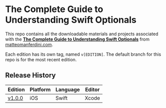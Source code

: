 # The Complete Guide to Understanding Swift Optionals

This repo contains all the downloadable materials and projects associated with the **[The Complete Guide to Understanding Swift Optionals](https://matteomanferdini.com/complete-guide-to-swift-optionals)** from [matteomanferdini.com](https://matteomanferdini.com).

Each edition has its own tag, named `v[EDITION]`. The default branch for this repo is for the most recent edition.

## Release History

| Edition | Platform | Language | Editor |
| --- | --- | --- | --- |
| [v1.0.0](https://github.com/lukailun/The-Complete-Guide-to-Understanding-Swift-Optionals/tree/v1.0.0) | iOS | Swift | Xcode |